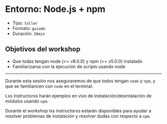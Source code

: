 # Entorno: Node.js + npm

* Tipo: `taller`
* Formato: `guiado`
* Duración: `20min`

## Objetivos del workshop

* Que todas tengan node (>= v8.0.0) y npm (>= v5.0.0) instalado
* Familiarizarse con la ejecución de scripts usando node

***

Durante esta sesión nos aseguraremos de que todxs tengan `node` y `npm`, y que
se familiaricen con `node` en el terminal.

Lxs instructorxs harán ejemplos en vivo de instalación/desintalación de módulos
usando `npm`.

Durante el workshop lxs instructorxs estarán disponibles para ayudar a resolver
problemas de instalación y resolver dudas con respecto a `npm`.
